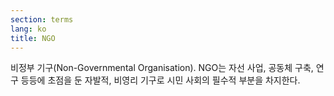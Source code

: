 ```yaml
---
section: terms
lang: ko
title: NGO
---
```


비정부 기구(Non-Governmental Organisation). NGO는 자선 사업, 공동체 구축, 연구 등등에 초점을 둔 자발적, 비영리 기구로 시민 사회의 필수적 부분을 차지한다.
